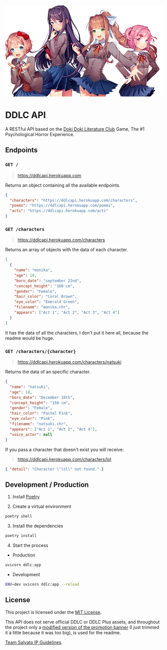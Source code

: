<div align="center">
  <img src="./assets/banner.png" />
</div>

# DDLC API

A RESTful API based on the [Doki Doki Literature Club](https://ddlc.moe) Game,
The #1 Psychological Horror Experience.

## Endpoints

### `GET /`

> https://ddlcapi.herokuapp.com

Returns an object containing all the available endpoints.

```json
{
  "characters": "https://ddlcapi.herokuapp.com/characters",
  "poems": "https://ddlcapi.herokuapp.com/poems",
  "acts": "https://ddlcapi.herokuapp.com/acts"
}
```

### `GET /characters`

> https://ddlcapi.herokuapp.com/characters

Returns an array of objects with the data of each character.

```json
[
  {
    "name": "monika",
    "age": 18,
    "born_date": "september 22nd",
    "concept_height": "160 cm",
    "gender": "Female",
    "hair_color": "Coral Brown",
    "eye_color": "Emerald Green",
    "filename": "monika.chr",
    "appears": ["Act 1", "Act 2", "Act 3", "Act 4"]
  }
]
```

It has the data of all the characters, I don't put it here all,
because the readme would be huge.

### `GET /characters/{character}`

> https://ddlcapi.herokuapp.com/characters/natsuki

Returns the data of an specific character.

```json
{
  "name": "natsuki",
  "age": 18,
  "born_date": "December 10th",
  "concept_height": "150 cm",
  "gender": "Female",
  "hair_color": "Pastel Pink",
  "eye_color": "Pink",
  "filename": "natsuki.chr",
  "appears": ["Act 1", "Act 2", "Act 4"],
  "voice_actor": null
}
```

If you pass a character that doesn't exist you will receive:

> https://ddlcapi.herokuapp.com/characters/lol

```json
{ "detail": "Character \"lol\" not found." }
```

## Development / Production

1. Install [Poetry](https://python-poetry.org)

2. Create a virtual environment

```sh
poetry shell
```

3. Install the dependencies

```sh
poetry install
```

4. Start the process

- Production

```sh
uvicorn ddlc:app
```

- Development

```sh
ENV=dev uvicorn ddlc:app --reload
```

## License

This project is licensed under the [MIT License](./license).

This API does not serve official DDLC or DDLC Plus assets,
and throughout the project only a [modified version of the promotion
banner](./assets/banner.png) (I just trimmed it a little because it was too big),
is used for the readme.

[Team Salvato IP Guidelines](http://teamsalvato.com/ip-guidelines).
